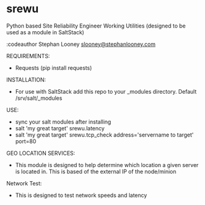 # srewu
Python based Site Reliability Engineer Working Utilities (designed to be used as a module in SaltStack)

:codeauthor Stephan Looney <slooney@stephanlooney.com>

REQUIREMENTS:
* Requests (pip install requests)

INSTALLATION:
* For use with SaltStack add this repo to your _modules directory. Default /srv/salt/_modules

USE:
* sync your salt modules after installing
* salt 'my great target' srewu.latency
* salt 'my great target' srewu.tcp_check address='servername to target' port=80

GEO LOCATION SERVICES:
* This module is designed to help determine which location a given server is located in. This is based of the external IP of the node/minion

Network Test:
* This is designed to test network speeds and latency

